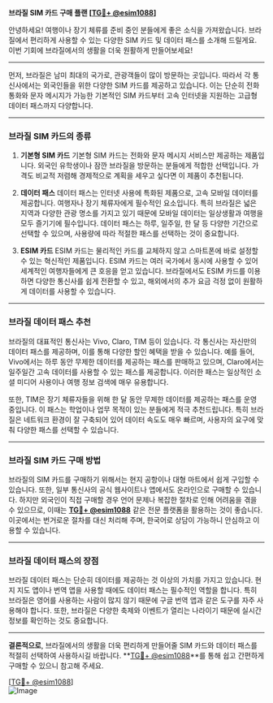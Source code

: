 **브라질 SIM 카드 구매 플랜 [[TG💪+ @esim1088](https://t.me/s/esim1088)]**

안녕하세요! 여행이나 장기 체류를 준비 중인 분들에게 좋은 소식을 가져왔습니다. 브라질에서 편리하게 사용할 수 있는 다양한 SIM 카드 및 데이터 패스를 소개해 드릴게요. 이번 기회에 브라질에서의 생활을 더욱 원활하게 만들어보세요!

---

먼저, 브라질은 남미 최대의 국가로, 관광객들이 많이 방문하는 곳입니다. 따라서 각 통신사에서는 외국인들을 위한 다양한 SIM 카드를 제공하고 있습니다. 이는 단순히 전화 통화와 문자 메시지가 가능한 기본적인 SIM 카드부터 고속 인터넷을 지원하는 고급형 데이터 패스까지 다양합니다.

---

### **브라질 SIM 카드의 종류**

1. **기본형 SIM 카드**
   기본형 SIM 카드는 전화와 문자 메시지 서비스만 제공하는 제품입니다. 외국인 유학생이나 잠깐 브라질을 방문하는 분들에게 적합한 선택입니다. 가격도 비교적 저렴해 경제적으로 계획을 세우고 싶다면 이 제품이 추천됩니다.

2. **데이터 패스**
   데이터 패스는 인터넷 사용에 특화된 제품으로, 고속 모바일 데이터를 제공합니다. 여행자나 장기 체류자에게 필수적인 요소입니다. 특히 브라질은 넓은 지역과 다양한 관광 명소를 가지고 있기 때문에 모바일 데이터는 일상생활과 여행을 모두 즐기기에 필수입니다. 데이터 패스는 하루, 일주일, 한 달 등 다양한 기간으로 선택할 수 있으며, 사용량에 따라 적절한 패스를 선택하는 것이 중요합니다.

3. **ESIM 카드**
   ESIM 카드는 물리적인 카드를 교체하지 않고 스마트폰에 바로 설정할 수 있는 혁신적인 제품입니다. ESIM 카드는 여러 국가에서 동시에 사용할 수 있어 세계적인 여행자들에게 큰 호응을 얻고 있습니다. 브라질에서도 ESIM 카드를 이용하면 다양한 통신사를 쉽게 전환할 수 있고, 해외에서의 추가 요금 걱정 없이 원활하게 데이터를 사용할 수 있습니다.

---

### **브라질 데이터 패스 추천**

브라질의 대표적인 통신사는 Vivo, Claro, TIM 등이 있습니다. 각 통신사는 자신만의 데이터 패스를 제공하며, 이를 통해 다양한 할인 혜택을 받을 수 있습니다. 예를 들어, Vivo에서는 하루 동안 무제한 데이터를 제공하는 패스를 판매하고 있으며, Claro에서는 일주일간 고속 데이터를 사용할 수 있는 패스를 제공합니다. 이러한 패스는 일상적인 소셜 미디어 사용이나 여행 정보 검색에 매우 유용합니다.

또한, TIM은 장기 체류자들을 위해 한 달 동안 무제한 데이터를 제공하는 패스를 운영 중입니다. 이 패스는 학업이나 업무 목적이 있는 분들에게 적극 추천드립니다. 특히 브라질은 네트워크 환경이 잘 구축되어 있어 데이터 속도도 매우 빠르며, 사용자의 요구에 맞춰 다양한 패스를 선택할 수 있습니다.

---

### **브라질 SIM 카드 구매 방법**

브라질의 SIM 카드를 구매하기 위해서는 현지 공항이나 대형 마트에서 쉽게 구입할 수 있습니다. 또한, 일부 통신사의 공식 웹사이트나 앱에서도 온라인으로 구매할 수 있습니다. 하지만 외국인이 직접 구매할 경우 언어 문제나 복잡한 절차로 인해 어려움을 겪을 수 있으므로, 이때는 **[TG💪+ @esim1088](https://t.me/s/esim1088)** 같은 전문 플랫폼을 활용하는 것이 좋습니다. 이곳에서는 번거로운 절차를 대신 처리해 주며, 한국어로 상담이 가능하니 안심하고 이용할 수 있습니다.

---

### **브라질 데이터 패스의 장점**

브라질 데이터 패스는 단순히 데이터를 제공하는 것 이상의 가치를 가지고 있습니다. 현지 지도 앱이나 번역 앱을 사용할 때에도 데이터 패스는 필수적인 역할을 합니다. 특히 브라질은 영어를 사용하는 사람이 많지 않기 때문에 구글 번역 앱과 같은 도구를 자주 사용해야 합니다. 또한, 브라질은 다양한 축제와 이벤트가 열리는 나라이기 때문에 실시간 정보를 확인하는 것도 중요합니다.

---

**결론적으로**, 브라질에서의 생활을 더욱 편리하게 만들어줄 SIM 카드와 데이터 패스를 적절히 선택하여 사용하시길 바랍니다. **[TG💪+ @esim1088](https://t.me/s/esim1088)**를 통해 쉽고 간편하게 구매할 수 있으니 참고해 주세요. 

[[TG💪+ @esim1088](https://t.me/s/esim1088)]  
![Image](https://i.postimg.cc/Y0z9fWf4/image.png)